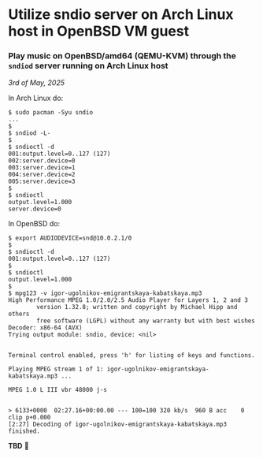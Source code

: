 # Utilize sndio server on Arch Linux host in OpenBSD VM guest

### Play music on OpenBSD/amd64 (QEMU-KVM) through the `sndiod` server running on Arch Linux host

*3rd of May, 2025*

In Arch Linux do:

```
$ sudo pacman -Syu sndio
...
$
$ sndiod -L-
$
$ sndioctl -d
001:output.level=0..127 (127)
002:server.device=0
003:server.device=1
004:server.device=2
005:server.device=3
$
$ sndioctl
output.level=1.000
server.device=0
```

In OpenBSD do:

```
$ export AUDIODEVICE=snd@10.0.2.1/0
$
$ sndioctl -d
001:output.level=0..127 (127)
$
$ sndioctl
output.level=1.000
$
$ mpg123 -v igor-ugolnikov-emigrantskaya-kabatskaya.mp3
High Performance MPEG 1.0/2.0/2.5 Audio Player for Layers 1, 2 and 3
        version 1.32.8; written and copyright by Michael Hipp and others
        free software (LGPL) without any warranty but with best wishes
Decoder: x86-64 (AVX)
Trying output module: sndio, device: <nil>


Terminal control enabled, press 'h' for listing of keys and functions.

Playing MPEG stream 1 of 1: igor-ugolnikov-emigrantskaya-kabatskaya.mp3 ...

MPEG 1.0 L III vbr 48000 j-s


> 6133+0000  02:27.16+00:00.00 --- 100=100 320 kb/s  960 B acc    0 clip p+0.000
[2:27] Decoding of igor-ugolnikov-emigrantskaya-kabatskaya.mp3 finished.
```

**TBD** &#128192;
